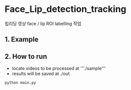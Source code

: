 # Face_Lip_detection_tracking
립리딩 영상 face / lip ROI labelling 작업

## 1. Example

## 2. How to run
* locate videos to be processed at '''./sample'''
* results will be saved at ./out
~~~
python main.py
~~~
